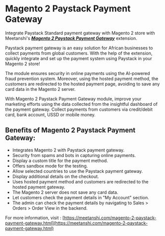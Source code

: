 # Magento 2 Paystack Payment Gateway

Integrate Paystack Standard payment gateway with Magento 2 store with Meetanshi's [***Magento 2 Paystack Payment Gateway***](https://meetanshi.com/magento-2-paystack-payment-gateway.html) extension.

Paystack payment gateway is an easy solution for African businesses to collect payments from global customers. With the help of the extension, quickly integrate and set up the payment system using Paystack in your Magento 2 store!

The module ensures security in online payments using the AI-powered fraud prevention system. Moreover, using the hosted payment method, the customers are redirected to the hosted payment page, avoiding to save any card data in the Magento 2 server.

With Magento 2 Paystack Payment Gateway module, improve your marketing efforts using the data collected from the insightful dashboard of the payment gateway. Collect payments from customers via credit/debit card, bank account, USSD or mobile money.

## Benefits of Magento 2 Paystack Payment Gateway: ##
* Integrates Magento 2 with Paystack payment gateway.
* Security from spams and bots in capturing online payments.
* Display a custom title for the payment method.
* Offers sandbox mode for the testing.
* Allow selected countries to use the Paystack payment gateway.
* Display additional details on the checkout.
* Uses hosted payment method and customers are redirected to the hosted payment gateway.
* The Magento 2 server does not save any card data.
* Let customers check the payment details in "My Account" section.
* The admin can check the payment details by navigating to Sales > Orders > Order View in the backend.

For more information, visit : [https://meetanshi.com/magento-2-paystack-payment-gateway.html](https://meetanshi.com/magento-2-paystack-payment-gateway.html)
